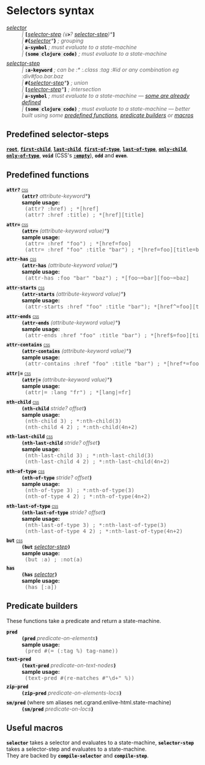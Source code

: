 # Selectors syntax

<style type='text/css'>
code {font-style: normal; font-weight: bold; color: black; background-color: #eee}
.syntax { color: #666; font-style: italic;}
.syntax dd:before {content: "| "}
.css-equiv {font-size: 60%}
h3 {margin: 0; font-size: 100%;}
pre {margin: 0; margin-left: 1ex; color: #666;}
dt {margin-top: 1ex;}</style>
</head>
<dl class="syntax">
<dt id="selector"><a href="#selector">selector</a></dt>
<dd><code>[</code></code><a href="#selector-step">selector-step</a> (<code>:></code>? </code><a href="#selector-step">selector-step</a>)*<code>]</code></dd>
<dd><code>#{</code><a href="#selector">selector</a>*<code>}</code> ; grouping</dd>
<dd><code>a-symbol</code> ; must evaluate to a state-machine</dd>
<dd><code>(some clojure code)</code> ; must evaluate to a state-machine</dd>
<dt id="selector-step"><a href="#selector-step">selector-step</a></dt>
<dd><code>:a-keyword</code> ; can be :* :.class :tag :#id or any combination eg :div#foo.bar.baz</dd>
<dd><code>#{</code><a href="#selector-step">selector-step</a>*<code>}</code> ; union</dd>
<dd><code>[</code><a href="#selector-step">selector-step</a>*<code>]</code> ; intersection</dd>
<dd><code>a-symbol</code> ; must evaluate to a state-machine — <a href="#predefined-selector-steps">some are already defined</a></dd>
<dd><code>(some clojure code)</code> ; must evaluate to a state-machine — better built using some <a href="#predefined-functions">predefined functions</a>, <a href="#predicate-builders">predicate builders</a> or <a href="#useful-macros">macros</a></dd>
</dl>

<h2 id="predefined-selector-steps">Predefined selector-steps</h2>
<a href="http://www.w3.org/TR/2009/WD-css3-selectors-20090310/#root-pseudo"><code>root</code></a>,
<a href="http://www.w3.org/TR/2009/WD-css3-selectors-20090310/#first-child-pseudo"><code>first-child</code></a>,                      
<a href="http://www.w3.org/TR/2009/WD-css3-selectors-20090310/#last-child-pseudo"><code>last-child</code></a>,                    
<a href="http://www.w3.org/TR/2009/WD-css3-selectors-20090310/#first-of-type-pseudo"><code>first-of-type</code></a>,                    
<a href="http://www.w3.org/TR/2009/WD-css3-selectors-20090310/#last-of-type-pseudo"><code>last-of-type</code></a>,                  
<a href="http://www.w3.org/TR/2009/WD-css3-selectors-20090310/#only-child-pseudo"><code>only-child</code></a>,                  
<a href="http://www.w3.org/TR/2009/WD-css3-selectors-20090310/#only-of-type-pseudo"><code>only-of-type</code></a>,                     
<code>void</code> (CSS's <a href="http://www.w3.org/TR/2009/WD-css3-selectors-20090310/#empty-pseudo"><code>:empty</code></a>),                             
<code>odd</code> and
<code>even</code>.                             

<h2 id="predefined-functions">Predefined functions</h2>
<dl>
<dt><code>attr?</code> <a class="css-equiv" href="http://www.w3.org/TR/2009/WD-css3-selectors-20090310/#attribute-representation">CSS</a></dt>
<dd>
<div class="syntax"><code>(attr?</code> attribute-keyword*<code>)</code></div>
<h3>sample usage:</h3>
<pre>(attr? :href) ; *[href]
(attr? :href :title) ; *[href][title]</pre>

<dt><code>attr=</code> <a class="css-equiv" href="http://www.w3.org/TR/2009/WD-css3-selectors-20090310/#attribute-representation">CSS</a></dt>
<dd>
<div class="syntax"><code>(attr=</code> (attribute-keyword value)*<code>)</code></div>
<h3>sample usage:</h3>
<pre>(attr= :href "foo") ; *[href=foo]
(attr= :href "foo" :title "bar") ; *[href=foo][title=bar]</pre>

<dt><code>attr-has</code> <a class="css-equiv" href="http://www.w3.org/TR/2009/WD-css3-selectors-20090310/#attribute-representation">CSS</a></dt>
<dd>
<div class="syntax"><code>(attr-has</code> (attribute-keyword value)*<code>)</code></div>
<h3>sample usage:</h3>
<pre>(attr-has :foo "bar" "baz") ; *[foo~=bar][foo~=baz]</pre>

<dt><code>attr-starts</code> <a class="css-equiv" href="http://www.w3.org/TR/2009/WD-css3-selectors-20090310/#attribute-substrings">CSS</a></dt>
<dd>
<div class="syntax"><code>(attr-starts</code> (attribute-keyword value)*<code>)</code></div>
<h3>sample usage:</h3>
<pre>(attr-starts :href "foo" :title "bar"); *[href^=foo][title^=bar]</pre>   

<dt><code>attr-ends</code> <a class="css-equiv" href="http://www.w3.org/TR/2009/WD-css3-selectors-20090310/#attribute-substrings">CSS</a></dt>
<dd>
<div class="syntax"><code>(attr-ends</code> (attribute-keyword value)*<code>)</code></div>
<h3>sample usage:</h3>
<pre>(attr-ends :href "foo" :title "bar") ; *[href$=foo][title$=bar]</pre>

<dt><code>attr-contains</code> <a class="css-equiv" href="http://www.w3.org/TR/2009/WD-css3-selectors-20090310/#attribute-substrings">CSS</a></dt>
<dd>
<div class="syntax"><code>(attr-contains</code> (attribute-keyword value)*<code>)</code></div>
<h3>sample usage:</h3>
<pre>(attr-contains :href "foo" :title "bar") ; *[href*=foo][title*=bar]</pre>

<dt><code>attr|=</code> <a class="css-equiv" href="http://www.w3.org/TR/2009/WD-css3-selectors-20090310/#attribute-representation">CSS</a></dt>
<dd>
<div class="syntax"><code>(attr|=</code> (attribute-keyword value)*<code>)</code></div>
<h3>sample usage:</h3>
<pre>(attr|= :lang "fr") ; *[lang|=fr]</pre>
  
<dt><code>nth-child</code> <a class="css-equiv" href="http://www.w3.org/TR/2009/WD-css3-selectors-20090310/#nth-child-pseudo">CSS</a></dt>
<dd>
<div class="syntax"><code>(nth-child</code> stride? offset<code>)</code></div>
<h3>sample usage:</h3>
<pre>(nth-child 3) ; *:nth-child(3)
(nth-child 4 2) ; *:nth-child(4n+2)</pre>

<dt><code>nth-last-child</code> <a class="css-equiv" href="http://www.w3.org/TR/2009/WD-css3-selectors-20090310/#nth-last-child-pseudo">CSS</a></dt>
<dd>
<div class="syntax"><code>(nth-last-child</code> stride? offset<code>)</code></div>
<h3>sample usage:</h3>
<pre>(nth-last-child 3) ; *:nth-last-child(3)
(nth-last-child 4 2) ; *:nth-last-child(4n+2)</pre>

<dt><code>nth-of-type</code> <a class="css-equiv" href="http://www.w3.org/TR/2009/WD-css3-selectors-20090310/#nth-of-type-pseudo">CSS</a></dt>
<dd>
<div class="syntax"><code>(nth-of-type</code> stride? offset<code>)</code></div>
<h3>sample usage:</h3>
<pre>(nth-of-type 3) ; *:nth-of-type(3)
(nth-of-type 4 2) ; *:nth-of-type(4n+2)</pre>

<dt><code>nth-last-of-type</code> <a class="css-equiv" href="http://www.w3.org/TR/2009/WD-css3-selectors-20090310/#nth-last-of-type-pseudo">CSS</a></dt>
<dd>
<div class="syntax"><code>(nth-last-of-type</code> stride? offset<code>)</code></div>
<h3>sample usage:</h3>
<pre>(nth-last-of-type 3) ; *:nth-last-of-type(3)
(nth-last-of-type 4 2) ; *:nth-last-of-type(4n+2)</pre>

<dt><code>but</code> <a class="css-equiv" href="http://www.w3.org/TR/2009/WD-css3-selectors-20090310/#negation">CSS</a></dt>
<dd>
<div class="syntax"><code>(but</code> <a href="#selector-step">selector-step</a><code>)</code></div>
<h3>sample usage:</h3>
<pre>(but :a) ; :not(a)</pre>

<dt><code>has</code></dt>
<dd><div class="syntax"><code>(has</code> <a href="#selector">selector</a><code>)</code></div>
<h3>sample usage:</h3>
<pre>(has [:a])</pre>

</dl>

<h2 id="predicate-builders">Predicate builders</h2>
These functions take a predicate and return a state-machine.
<dl>
<dt><code>pred</code>
<dd>
<div class="syntax"><code>(pred</code> predicate-on-elements<code>)</code></div>
<h3>sample usage:</h3>
<pre>(pred #(= (:tag %) tag-name))</pre>

<dt><code>text-pred</code>
<dd>
<div class="syntax"><code>(text-pred</code> predicate-on-text-nodes<code>)</code></div>
<h3>sample usage:</h3>
<pre>(text-pred #(re-matches #"\d+" %))</pre>

<dt><code>zip-pred</code>
<dd>
<div class="syntax"><code>(zip-pred</code> predicate-on-elements-locs<code>)</code></div>

<dt><code>sm/pred</code> (where sm aliases net.cgrand.enlive-html.state-machine)  
<dd>
<div class="syntax"><code>(sm/pred</code> predicate-on-locs<code>)</code></div>

</dl>

<h2 id="useful-macros">Useful macros</h2>
<code>selector</code> takes a selector and evaluates to a state-machine, <code>selector-step</code> takes a selector-step and evaluates to a state-machine.<br />
They are backed by <code>compile-selector</code> and <code>compile-step</code>.  

